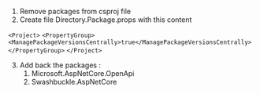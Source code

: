 1. Remove packages from csproj file
2. Create file Directory.Package.props with this content

`<Project>`
  `<PropertyGroup>`
    `<ManagePackageVersionsCentrally>true</ManagePackageVersionsCentrally>`
  `</PropertyGroup>`
`</Project>`

3. Add back the packages :
	1. Microsoft.AspNetCore.OpenApi
	2. Swashbuckle.AspNetCore